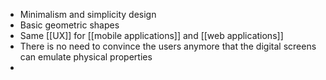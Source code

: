 
* Minimalism and simplicity design
* Basic geometric shapes
* Same [[UX]] for [[mobile applications]] and [[web applications]]
* There is no need to convince the users anymore that the digital screens can emulate physical properties
* 